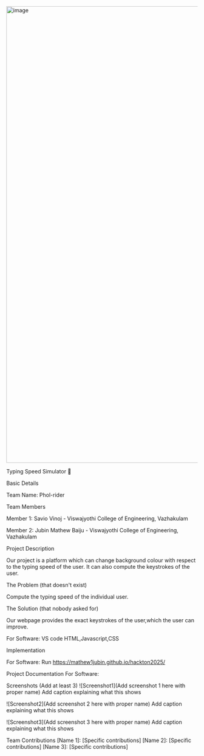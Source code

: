 <img width="3188" height="1202" alt="image" src="https://github.com/user-attachments/assets/1206499f-8de2-47e1-ae7e-a0be02230c57" />

Typing Speed Simulator 🎯

Basic Details

Team Name: Phol-rider

Team Members

Member 1: Savio Vinoj - Viswajyothi College of Engineering, Vazhakulam

Member 2: Jubin Mathew Baiju - Viswajyothi College of Engineering, Vazhakulam

Project Description

Our project is a platform which can change background colour with respect to the typing speed of the user.
It can also compute the  keystrokes of the user.

The Problem (that doesn't exist)

Compute the typing speed of the individual user.

The Solution (that nobody asked for)

Our webpage provides the exact keystrokes of the user,which the user can improve.

For Software:
VS code
HTML,Javascript,CSS

Implementation

For Software:
Run
https://mathew1jubin.github.io/hackton2025/

Project Documentation
For Software:

Screenshots (Add at least 3)
![Screenshot1](Add screenshot 1 here with proper name) Add caption explaining what this shows

![Screenshot2](Add screenshot 2 here with proper name) Add caption explaining what this shows

![Screenshot3](Add screenshot 3 here with proper name) Add caption explaining what this shows


Team Contributions
[Name 1]: [Specific contributions]
[Name 2]: [Specific contributions]
[Name 3]: [Specific contributions]
